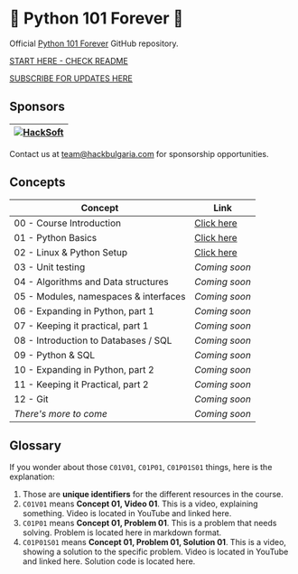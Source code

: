 # 🚀 Python 101 Forever 🚀

Official [Python 101 Forever](https://hackbulgaria.com/python-101-forever) GitHub repository.

[START HERE - CHECK README](C00-Course-Introduction/)

[SUBSCRIBE FOR UPDATES HERE](https://landing.mailerlite.com/webforms/landing/p2u7b6)

## Sponsors

| [![HackSoft](https://www.hacksoft.io/_next/image?url=%2Fhacksoft.svg&w=256&q=75)](https://hacksoft.io) |
|------------------------------------------------------------------------------------------------------------------------|

Contact us at <team@hackbulgaria.com> for sponsorship opportunities.

## Concepts

| Concept                               | Link                                     |
|---------------------------------------|------------------------------------------|
| 00 - Course Introduction              | [Click here](C00-Course-Introduction/)   |
| 01 - Python Basics                    | [Click here](C01-Python-Basics/)         |
| 02 - Linux & Python Setup             | [Click here](C02-Linux-and-Python-Setup/)|
| 03 - Unit testing                     | *Coming soon*                            |
| 04 - Algorithms and Data structures   | *Coming soon*                            |
| 05 - Modules, namespaces & interfaces | *Coming soon*                            |
| 06 - Expanding in Python, part 1      | *Coming soon*                            |
| 07 - Keeping it practical, part 1     | *Coming soon*                            |
| 08 - Introduction to Databases / SQL  | *Coming soon*                            |
| 09 - Python & SQL                     | *Coming soon*                            |
| 10 - Expanding in Python, part 2      | *Coming soon*                            |
| 11 - Keeping it Practical, part 2     | *Coming soon*                            |
| 12 - Git                              | *Coming soon*                            |
| *There's more to come*                | *Coming soon*                            |


## Glossary

If you wonder about those `C01V01`, `C01P01`, `C01P01S01` things, here is the explanation:

1. Those are **unique identifiers** for the different resources in the course.
1. `C01V01` means **Concept 01, Video 01**. This is a video, explaining something. Video is located in YouTube and linked here.
1. `C01P01` means **Concept 01, Problem 01**. This is a problem that needs solving. Problem is located here in markdown format.
1. `C01P01S01` means **Concept 01, Problem 01, Solution 01**. This is a video, showing a solution to the specific problem. Video is located in YouTube and linked here. Solution code is located here.
